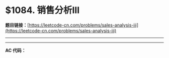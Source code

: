 # $1084. 销售分析III

**题目链接：**[https://leetcode-cn.com/problems/sales-analysis-iii](https://leetcode-cn.com/problems/sales-analysis-iii)

---

<Cards card="leetcode_1084_sales-analysis-iii"></Cards>

---

**AC 代码：**

```java

```